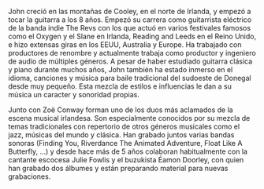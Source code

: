 John creció en las montañas de Cooley, en el norte de Irlanda, y empezó a tocar la guitarra a los 8 años. Empezó su carrera como guitarrista eléctrico de la banda indie The Revs con los que actuó en varios festivales famosos como el Oxygen y el Slane en Irlanda, Reading and Leeds en el Reino Unido, e hizo extensas giras en los EEUU, Australia y Europe. Ha trabajado con productores de renombre y actualmente trabaja como productor y ingeniero de audio de múltiples géneros. A pesar de haber estudiado guitarra clásica y piano durante muchos años, John también ha estado inmerso en el idioma, canciones y música para baile tradicional del sudoeste de Donegal desde muy pequeño. Esta mezcla de estilos e influencias le dan a su música un caracter y sonoridad propias.

Junto con Zoë Conway forman uno de los duos más aclamados de la escena musical irlandesa. Son especialmente conocidos por su mezcla de temas tradicionales con repertorio de otros géneros musicales como el jazz, músicas del mundo y clásica. Han grabado juntos varias bandas sonoras (Finding You, Riverdance The Animated Adventure, Float Like A Butterfly, …) y desde hace más de 5 años colaboran habitualmente con la cantante escocesa Julie Fowlis y el buzukista Éamon Doorley, con quien han grabado dos álbumes y están preparando material para nuevas grabaciones.
